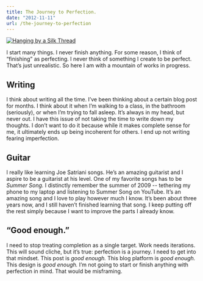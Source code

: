 ```yaml
---
title: The Journey to Perfection.
date: "2012-11-11"
url: /the-journey-to-perfection
---
```



<a href='http://www.flickr.com/photos/preetamjinka/8137287920/'><img src='http://media.tumblr.com/bed1e9476784b6ce68855dd68457d627/tumblr_inline_mfzesjMRqm1rs73cz.jpg' alt='Hanging by a Silk Thread'/></a>

I start many things. I never finish anything. For some reason, I think of “finishing” as perfecting. I never think of something I create to be perfect. That’s just unrealistic. So here I am with a mountain of works in progress.

Writing
----
I think about writing all the time. I’ve been thinking about a certain blog post for months. I think about it when I’m walking to a class, in the bathroom (seriously), or when I’m trying to fall asleep. It’s always in my head, but never out. I have this issue of not taking the time to write down my thoughts. I don’t want to do it because while it makes complete sense for me, it ultimately ends up being incoherent for others. I end up not writing fearing imperfection.

Guitar
----
I really like learning Joe Satriani songs. He’s an amazing guitarist and I aspire to be a guitarist at his level. One of my favorite songs has to be *Summer Song.* I distinctly remember the summer of 2009 -- tethering my phone to my laptop and listening to Summer Song on YouTube. It’s an amazing song and I love to play however much I know. It’s been about three years now, and I still haven’t finished learning that song. I keep putting off the rest simply because I want to improve the parts I already know.

“Good enough.”
----
I need to stop treating completion as a single target. Work needs iterations. This will sound cliche, but it’s true: perfection is a journey. I need to get into that mindset. This post is *good enough.* This blog platform is *good enough.* This design is *good enough.* I’m not going to start or finish anything with perfection in mind. That would be misframing.

